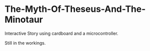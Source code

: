 # The-Myth-Of-Theseus-And-The-Minotaur
Interactive Story using cardboard and a microcontroller. 

Still in the workings. 
